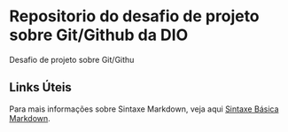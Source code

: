 # Repositorio do desafio de projeto sobre Git/Github da DIO
Desafio de projeto sobre Git/Githu

## Links Úteis

Para mais informações sobre Sintaxe Markdown, veja aqui [Sintaxe Básica Markdown](https://www.markdownguide.org/basic-syntax/).




